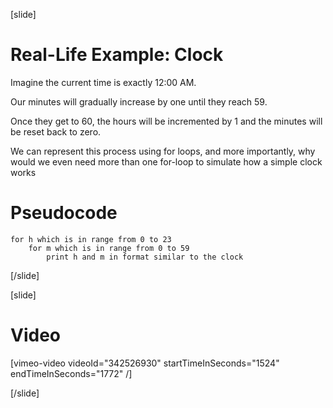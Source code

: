 [slide]
# Real-Life Example: Clock
Imagine the current time is exactly 12:00 AM. 

Our minutes will gradually increase by one until they reach 59. 

Once they get to 60, the hours will be incremented by 1 and the minutes will be reset back to zero. 

We can represent this process using for loops, and more importantly, why would we even need more than one for-loop to simulate how a simple clock works

# Pseudocode
```
for h which is in range from 0 to 23
    for m which is in range from 0 to 59
        print h and m in format similar to the clock
```
[/slide]

[slide]
# Video

[vimeo-video videoId="342526930" startTimeInSeconds="1524" endTimeInSeconds="1772" /]

[/slide]
